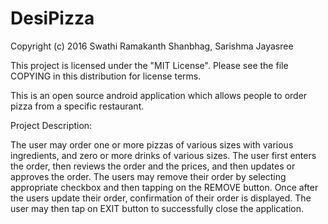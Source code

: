 # DesiPizza
Copyright (c) 2016 Swathi Ramakanth Shanbhag, Sarishma Jayasree

This project is licensed under the "MIT License". Please see the file COPYING in this distribution for license terms.

This is an open source android application which allows people to order pizza from a specific restaurant.

Project Description:

The user may order one or more pizzas of various sizes with various ingredients, and zero or more drinks of various sizes. The user first enters the order, then reviews the order and the prices, and then updates or approves the order. The users may remove their order by selecting appropriate checkbox and then tapping on the  REMOVE button. Once after the users update their order, confirmation of their order is displayed. The user may then tap on EXIT button to successfully close the application. 





